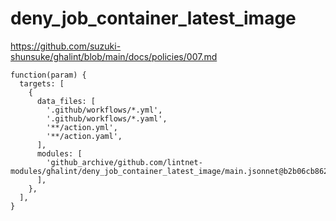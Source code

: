 # deny_job_container_latest_image

https://github.com/suzuki-shunsuke/ghalint/blob/main/docs/policies/007.md

```jsonnet
function(param) {
  targets: [
    {
      data_files: [
        '.github/workflows/*.yml',
        '.github/workflows/*.yaml',
        '**/action.yml',
        '**/action.yaml',
      ],
      modules: [
        'github_archive/github.com/lintnet-modules/ghalint/deny_job_container_latest_image/main.jsonnet@b2b06cb862255b4516ee33cd328718186393878d:v0.1.0',
      ],
    },
  ],
}
```
